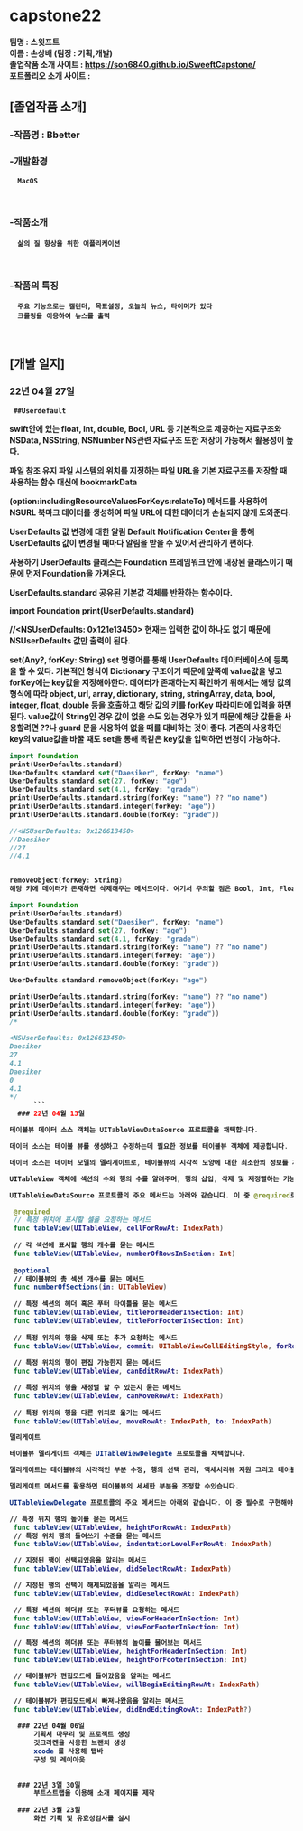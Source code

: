 # capstone22

<b>팀명 : 스윗프트 <br>
<b>이름 : 손상배 (팀장 : 기획,개발) <br>
<b>졸업작품 소개 사이트 : https://son6840.github.io/SweeftCapstone/ <br>
<b>포트폴리오 소개 사이트 : <br>

## [졸업작품 소개]

### -작품명 :  <b> Bbetter  <br>
### -개발환경 
      MacOS
  <br>

### -작품소개
      삶의 질 향상을 위한 어플리케이션
  <br>

### -작품의 특징
      주요 기능으로는 캘린더, 목표설정, 오늘의 뉴스, 타이머가 있다
      크롤링을 이용하여 뉴스를 출력
  <br>
  
## [개발 일지]
      
  ### 22년 04월 27일
      
     ##Userdefault 
      
swift안에 있는 float, Int, double, Bool, URL 등 기본적으로 제공하는 자료구조와 NSData, NSString, NSNumber NS관련 자료구조 또한 저장이 가능해서 활용성이 높다.

 

파일 참조 유지
파일 시스템의 위치를 지정하는 파일 URL을 기본 자료구조를 저장할 때 사용하는 함수 대신에 bookmarkData

(option:includingResourceValuesForKeys:relateTo) 메서드를 사용하여 NSURL 북마크 데이터를 생성하여 파일 URL에 대한 데이터가 손실되지 않게 도와준다.

 

UserDefaults 값 변경에 대한 알림
Default Notification Center을 통해 UserDefaults 값이 변경될 때마다 알림을 받을 수 있어서 관리하기 편하다.

 

사용하기
UserDefaults 클래스는 Foundation 프레임워크 안에 내장된 클래스이기 때문에 먼저 Foundation을 가져온다.

 

UserDefaults.standard
공유된 기본값 객체를 반환하는 함수이다.

import Foundation
print(UserDefaults.standard)

//<NSUserDefaults: 0x121e13450>
현재는 입력한 값이 하나도 없기 때문에 NSUserDefaults 값만 출력이 된다.

 

set(Any?, forKey: String)
set 명령어를 통해 UserDefaults 데이터베이스에 등록을 할 수 있다. 기본적인 형식이 Dictionary 구조이기 때문에 앞쪽에 value값을 넣고 forKey에는 key값을 지정해야한다. 데이터가 존재하는지 확인하기 위해서는 해당 값의 형식에 따라 object, url, array, dictionary, string, stringArray, data, bool, integer, float, double 등을 호출하고 해당 값의 키를 forKey 파라미터에 입력을 하면 된다. value값이 String인 경우 값이 없을 수도 있는 경우가 있기 때문에 해당 값들을 사용할려면 ??나 guard 문을 사용하여 없을 때를 대비하는 것이 좋다. 기존의 사용하던 key의 value값을 바꿀 때도 set을 통해 똑같은 key값을 입력하면 변경이 가능하다.

 ``` swift
import Foundation
print(UserDefaults.standard)
UserDefaults.standard.set("Daesiker", forKey: "name")
UserDefaults.standard.set(27, forKey: "age")
UserDefaults.standard.set(4.1, forKey: "grade")
print(UserDefaults.standard.string(forKey: "name") ?? "no name")
print(UserDefaults.standard.integer(forKey: "age"))
print(UserDefaults.standard.double(forKey: "grade"))

//<NSUserDefaults: 0x126613450>
//Daesiker
//27
//4.1
 

removeObject(forKey: String)
해당 키에 데이터가 존재하면 삭제해주는 메서드이다. 여기서 주의할 점은 Bool, Int, Float, Double 타입의 value들은 해당 키가 없으면 기본값을 반환해준다. Bool은 false가 기본값이고 Int, Float, Double은 0을 반환한다.
```
``` swift
import Foundation
print(UserDefaults.standard)
UserDefaults.standard.set("Daesiker", forKey: "name")
UserDefaults.standard.set(27, forKey: "age")
UserDefaults.standard.set(4.1, forKey: "grade")
print(UserDefaults.standard.string(forKey: "name") ?? "no name")
print(UserDefaults.standard.integer(forKey: "age"))
print(UserDefaults.standard.double(forKey: "grade"))

UserDefaults.standard.removeObject(forKey: "age")

print(UserDefaults.standard.string(forKey: "name") ?? "no name")
print(UserDefaults.standard.integer(forKey: "age"))
print(UserDefaults.standard.double(forKey: "grade"))
/*

<NSUserDefaults: 0x126613450>
Daesiker
27
4.1
Daesiker
0
4.1
*/
      ```
  ### 22년 04월 13일

테이블뷰 데이터 소스 객체는 UITableViewDataSource 프로토콜을 채택합니다.

데이터 소스는 테이블 뷰를 생성하고 수정하는데 필요한 정보를 테이블뷰 객체에 제공합니다.

데이터 소스는 데이터 모델의 델리게이트로, 테이블뷰의 시각적 모양에 대한 최소한의 정보를 제공합니다.

UITableView 객체에 섹션의 수와 행의 수를 알려주며, 행의 삽입, 삭제 및 재정렬하는 기능을 선택적으로 구현할 수 있습니다.

UITableViewDataSource 프로토콜의 주요 메서드는 아래와 같습니다. 이 중 @required로 선언된 두 가지 메서드는 UITableViewDataSource 프로토콜을 채택한 타입에 필수로 구현해야 합니다.

 @required 
 // 특정 위치에 표시할 셀을 요청하는 메서드
 func tableView(UITableView, cellForRowAt: IndexPath) 
 
 // 각 섹션에 표시할 행의 개수를 묻는 메서드
 func tableView(UITableView, numberOfRowsInSection: Int)
 
 @optional
 // 테이블뷰의 총 섹션 개수를 묻는 메서드
 func numberOfSections(in: UITableView)
 
 // 특정 섹션의 헤더 혹은 푸터 타이틀을 묻는 메서드
 func tableView(UITableView, titleForHeaderInSection: Int)
 func tableView(UITableView, titleForFooterInSection: Int)
 
 // 특정 위치의 행을 삭제 또는 추가 요청하는 메서드
 func tableView(UITableView, commit: UITableViewCellEditingStyle, forRowAt: IndexPath)
 
 // 특정 위치의 행이 편집 가능한지 묻는 메서드
 func tableView(UITableView, canEditRowAt: IndexPath)

 // 특정 위치의 행을 재정렬 할 수 있는지 묻는 메서드
 func tableView(UITableView, canMoveRowAt: IndexPath)
 
 // 특정 위치의 행을 다른 위치로 옮기는 메서드
 func tableView(UITableView, moveRowAt: IndexPath, to: IndexPath)

델리게이트

테이블뷰 델리게이트 객체는 UITableViewDelegate 프로토콜을 채택합니다.

델리게이트는 테이블뷰의 시각적인 부분 수정, 행의 선택 관리, 액세서리뷰 지원 그리고 테이블뷰의 개별 행 편집을 도와줍니다.

델리게이트 메서드를 활용하면 테이블뷰의 세세한 부분을 조정할 수있습니다.

UITableViewDelegate 프로토콜의 주요 메서드는 아래와 같습니다. 이 중 필수로 구현해야 하는 메서드는 없습니다.

// 특정 위치 행의 높이를 묻는 메서드
 func tableView(UITableView, heightForRowAt: IndexPath)
 // 특정 위치 행의 들여쓰기 수준을 묻는 메서드
 func tableView(UITableView, indentationLevelForRowAt: IndexPath)

 // 지정된 행이 선택되었음을 알리는 메서드
 func tableView(UITableView, didSelectRowAt: IndexPath)

 // 지정된 행의 선택이 해제되었음을 알리는 메서드
 func tableView(UITableView, didDeselectRowAt: IndexPath)

 // 특정 섹션의 헤더뷰 또는 푸터뷰를 요청하는 메서드
 func tableView(UITableView, viewForHeaderInSection: Int)
 func tableView(UITableView, viewForFooterInSection: Int)

 // 특정 섹션의 헤더뷰 또는 푸터뷰의 높이를 물어보는 메서드
 func tableView(UITableView, heightForHeaderInSection: Int)
 func tableView(UITableView, heightForFooterInSection: Int)

 // 테이블뷰가 편집모드에 들어갔음을 알리는 메서드
 func tableView(UITableView, willBeginEditingRowAt: IndexPath)

 // 테이블뷰가 편집모드에서 빠져나왔음을 알리는 메서드
 func tableView(UITableView, didEndEditingRowAt: IndexPath?)
      
  ### 22년 04월 06일
      기획서 마무리 및 프로젝트 생성
      깃크라켄을 사용한 브랜치 생성
      xcode 를 사용해 탭바 
      구성 및 레이아웃 
      
  
  ### 22년 3얼 30일
      부트스트랩을 이용해 소개 페이지를 제작
      
  ### 22년 3월 23일
      화면 기획 및 유효성검사를 실시
      
